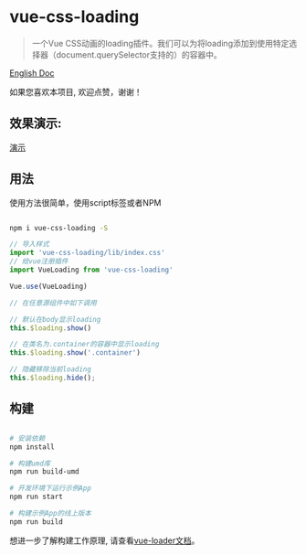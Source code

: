 # vue-css-loading

> 一个Vue CSS动画的loading插件。我们可以为将loading添加到使用特定选择器（document.querySelector支持的）的容器中。

[English Doc](https://github.com/szriafan/vue-css-loading/blob/master/README.md)

如果您喜欢本项目, 欢迎点赞，谢谢！

## 效果演示:

[演示](https://51fe.github.io/vue-css-loading/examples)

## 用法

使用方法很简单，使用script标签或者NPM

``` bash

npm i vue-css-loading -S
```

``` js
// 导入样式
import 'vue-css-loading/lib/index.css'
// 给vue注册插件
import VueLoading from 'vue-css-loading'

Vue.use(VueLoading)

// 在任意源组件中如下调用

// 默认在body显示loading
this.$loading.show()

// 在类名为.container的容器中显示loading
this.$loading.show('.container')

// 隐藏移除当前loading
this.$loading.hide();
```
## 构建

``` bash

# 安装依赖
npm install

# 构建umd库
npm run build-umd

# 开发环境下运行示例App
npm run start

# 构建示例App的线上版本
npm run build

```

想进一步了解构建工作原理, 请查看[vue-loader文档](http://vuejs.github.io/vue-loader)。
